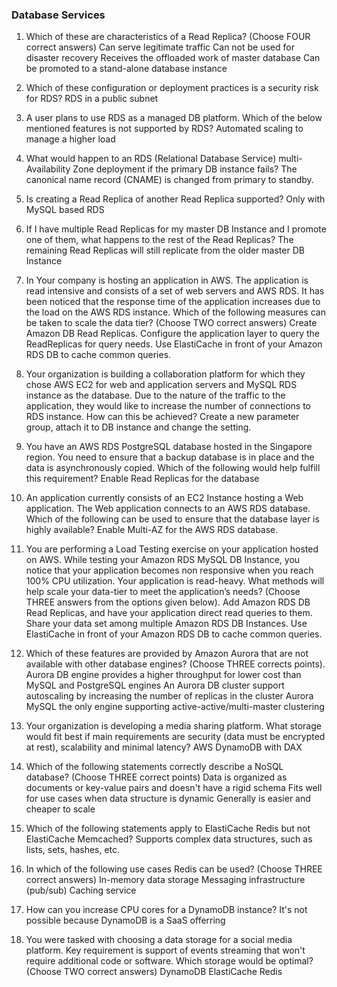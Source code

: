 ### Database Services 

1. Which of these are characteristics of a Read Replica? (Choose FOUR correct answers)
	Can serve legitimate traffic
	Can not be used for disaster recovery
	Receives the offloaded work of master database
	Can be promoted to a stand-alone database instance

2. Which of these configuration or deployment practices is a security risk for RDS?
	RDS in a public subnet

3. A user plans to use RDS as a managed DB platform. Which of the below mentioned features is not supported by RDS?
	Automated scaling to manage a higher load

4. What would happen to an RDS (Relational Database Service) multi-Availability Zone deployment if the primary DB instance fails?
	The canonical name record (CNAME) is changed from primary to standby.

5. Is creating a Read Replica of another Read Replica supported?
	Only with MySQL based RDS

6. If I have multiple Read Replicas for my master DB Instance and I promote one of them, what happens to the rest of the Read Replicas?
	The remaining Read Replicas will still replicate from the older master DB Instance

7. In Your company is hosting an application in AWS. The application is read intensive and consists of a set of web servers and AWS RDS. It has been noticed that the response time of the application increases due to the load on the AWS RDS instance. Which of the following measures can be taken to scale the data tier? (Choose TWO correct answers)
	Create Amazon DB Read Replicas. Configure the application layer to query the ReadReplicas for query needs.
	Use ElastiCache in front of your Amazon RDS DB to cache common queries.

8. Your organization is building a collaboration platform for which they chose AWS EC2 for web and application servers and MySQL RDS instance as the database. Due to the nature of the traffic to the application, they would like to increase the number of connections to RDS instance. How can this be achieved?
	Create a new parameter group, attach it to DB instance and change the setting.

9. You have an AWS RDS PostgreSQL database hosted in the Singapore region. You need to ensure that a backup database is in place and the data is asynchronously copied. Which of the following would help fulfill this requirement?
	Enable Read Replicas for the database

10. An application currently consists of an EC2 Instance hosting a Web application. The Web application connects to an AWS RDS database. Which of the following can be used to ensure that the database layer is highly available?
	Enable Multi-AZ for the AWS RDS database.

11. You are performing a Load Testing exercise on your application hosted on AWS. While testing your Amazon RDS MySQL DB Instance, you notice that your application becomes non responsive when you reach 100% CPU utilization. Your application is read-heavy. What methods will help scale your data-tier to meet the application’s needs? (Choose THREE answers from the options given below).
	Add Amazon RDS DB Read Replicas, and have your application direct read queries to them.
	Share your data set among multiple Amazon RDS DB Instances.
	Use ElastiCache in front of your Amazon RDS DB to cache common queries.

12. Which of these features are provided by Amazon Aurora that are not available with other database engines? (Choose THREE corrects points).
	Aurora DB engine provides a higher throughput for lower cost than MySQL and PostgreSQL engines
	An Aurora DB cluster support autoscaling by increasing the number of replicas in the cluster
	Aurora MySQL the only engine supporting active-active/multi-master clustering

13. Your organization is developing a media sharing platform. What storage would fit best if main requirements are security (data must be encrypted at rest), scalability and minimal latency?
	AWS DynamoDB with DAX

14. Which of the following statements correctly describe a NoSQL database? (Choose THREE correct points)
	Data is organized as documents or key-value pairs and doesn't have a rigid schema
	Fits well for use cases when data structure is dynamic
	Generally is easier and cheaper to scale

15. Which of the following statements apply to ElastiCache Redis but not ElastiCache Memcached?
	Supports complex data structures, such as lists, sets, hashes, etc.

16. In which of the following use cases Redis can be used? (Choose THREE correct answers)
	In-memory data storage
	Messaging infrastructure (pub/sub)
	Caching service

17. How can you increase CPU cores for a DynamoDB instance?
	It's not possible because DynamoDB is a SaaS offerring

18. You were tasked with choosing a data storage for a social media platform. Key requirement is support of events streaming that won't require additional code or software. Which storage would be optimal? (Choose TWO correct answers)
	DynamoDB
	ElastiCache Redis

